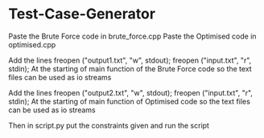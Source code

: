 # Test-Case-Generator
 Paste the Brute Force code in brute_force.cpp
 Paste the Optimised code in optimised.cpp

 Add the lines
	freopen ("output1.txt", "w", stdout);
	freopen ("input.txt", "r", stdin);
At the starting of main function of the Brute Force code so the text files can be used as io streams

 Add the lines
	freopen ("output2.txt", "w", stdout);
	freopen ("input.txt", "r", stdin);
At the starting of main function of Optimised code so the text files can be used as io streams

Then in script.py put the constraints given and run the script